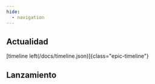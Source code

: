 ```yaml
---
hide:
  - navigation
---
```

## Actualidad

[timeline left(/docs/timeline.json)]{class="epic-timeline"}

## Lanzamiento